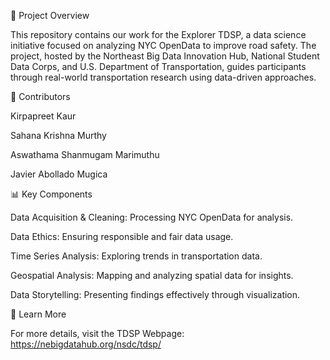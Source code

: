 📌 Project Overview

This repository contains our work for the Explorer TDSP, a data science initiative focused on analyzing NYC OpenData to improve road safety. The project, hosted by the Northeast Big Data Innovation Hub, National Student Data Corps, and U.S. Department of Transportation, guides participants through real-world transportation research using data-driven approaches.

👥 Contributors

Kirpapreet Kaur

Sahana Krishna Murthy

Aswathama Shanmugam Marimuthu

Javier Abollado Mugica

📊 Key Components

Data Acquisition & Cleaning: Processing NYC OpenData for analysis.

Data Ethics: Ensuring responsible and fair data usage.

Time Series Analysis: Exploring trends in transportation data.

Geospatial Analysis: Mapping and analyzing spatial data for insights.

Data Storytelling: Presenting findings effectively through visualization.

📌 Learn More

For more details, visit the TDSP Webpage: https://nebigdatahub.org/nsdc/tdsp/
